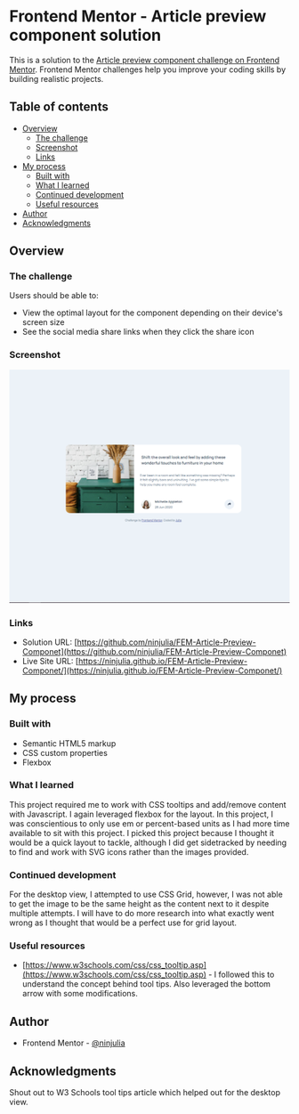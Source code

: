# Frontend Mentor - Article preview component solution

This is a solution to the [Article preview component challenge on Frontend Mentor](https://www.frontendmentor.io/challenges/article-preview-component-dYBN_pYFT). Frontend Mentor challenges help you improve your coding skills by building realistic projects. 

## Table of contents

- [Overview](#overview)
  - [The challenge](#the-challenge)
  - [Screenshot](#screenshot)
  - [Links](#links)
- [My process](#my-process)
  - [Built with](#built-with)
  - [What I learned](#what-i-learned)
  - [Continued development](#continued-development)
  - [Useful resources](#useful-resources)
- [Author](#author)
- [Acknowledgments](#acknowledgments)


## Overview

### The challenge

Users should be able to:

- View the optimal layout for the component depending on their device's screen size
- See the social media share links when they click the share icon

### Screenshot

![screenshot](./screenshot.png)

### Links

- Solution URL: [https://github.com/ninjulia/FEM-Article-Preview-Componet](https://github.com/ninjulia/FEM-Article-Preview-Componet)
- Live Site URL: [https://ninjulia.github.io/FEM-Article-Preview-Componet/](https://ninjulia.github.io/FEM-Article-Preview-Componet/)

## My process

### Built with

- Semantic HTML5 markup
- CSS custom properties
- Flexbox

### What I learned

This project required me to work with CSS tooltips and add/remove content with Javascript. I again leveraged flexbox for the layout. In this project, I was conscientious to only use em or percent-based units as I had more time available to sit with this project. I picked this project because I thought it would be a quick layout to tackle, although I did get sidetracked by needing to find and work with SVG icons rather than the images provided.

### Continued development

For the desktop view, I attempted to use CSS Grid, however, I was not able to get the image to be the same height as the content next to it despite multiple attempts. I will have to do more research into what exactly went wrong as I thought that would be a perfect use for grid layout. 

### Useful resources

- [https://www.w3schools.com/css/css_tooltip.asp](https://www.w3schools.com/css/css_tooltip.asp) - I followed this to understand the concept behind tool tips. Also leveraged the bottom arrow with some modifications.

## Author

- Frontend Mentor - [@ninjulia](https://www.frontendmentor.io/profile/ninjulia)

## Acknowledgments

Shout out to W3 Schools tool tips article which helped out for the desktop view. 
